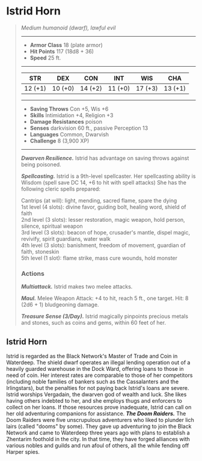 # Istrid Horn
>*Medium humanoid (dwarf), lawful evil*
>___
>- **Armor Class** 18 (plate armor)
>- **Hit Points** 117 (18d8 + 36)
>- **Speed** 25 ft.
>___
>|STR|DEX|CON|INT|WIS|CHA|
>|:---:|:---:|:---:|:---:|:---:|:---:|
>|12 (+1)|10 (+0)|14 (+2)|11 (+0)|17 (+3)|13 (+1)|
>___
>- **Saving Throws** Con +5, Wis +6
>- **Skills** Intimidation +4, Religion +3
>- **Damage Resistances** poison
>- **Senses** darkvision 60 ft., passive Perception 13
>- **Languages** Common, Dwarvish
>- **Challenge** 8 (3,900 XP)
>___
>***Dwarven Resilience.*** Istrid has advantage on saving throws against being poisoned.  
>
>***Spellcasting.*** Istrid is a 9th-level spellcaster. Her spellcasting ability is Wisdom (spell save DC 14, +6 to hit with spell attacks) She has the following cleric spells prepared:  
>
>Cantrips (at will): light, mending, sacred flame, spare the dying  
>1st level (4 slots): divine favor, guiding bolt, healing word, shield of faith  
>2nd level (3 slots): lesser restoration, magic weapon, hold person, silence, spiritual weapon  
>3rd level (3 slots): beacon of hope, crusader's mantle, dispel magic, revivify, spirit guardians, water walk  
>4th level (3 slots): banishment, freedom of movement, guardian of faith, stoneskin  
>5th level (1 slot): flame strike, mass cure wounds, hold monster  
>
>### Actions
>***Multiattack.*** Istrid makes two melee attacks.  
>
>***Maul.*** Melee Weapon Attack: +4 to hit, reach 5 ft., one target. Hit: 8 (2d6 + 1) bludgeoning damage.  
>
>***Treasure Sense (3/Day).*** Istrid magically pinpoints precious metals and stones, such as coins and gems, within 60 feet of her.
## Istrid Horn
Istrid is regarded as the Black Network's Master of Trade and Coin in Waterdeep. The shield dwarf operates an illegal lending operation out of a heavily guarded warehouse in the Dock Ward, offering loans to those in need of coin. Her interest rates are comparable to those of her competitors (including noble families of bankers such as the Cassalanters and the Irlingstars), but the penalties for not paying back Istrid's loans are severe.
Istrid worships Vergadain, the dwarven god of wealth and luck. She likes having others indebted to her, and she employs thugs and enforcers to collect on her loans. If those resources prove inadequate, Istrid can call on her old adventuring companions for assistance.
***The Doom Raiders.*** The Doom Raiders were five unscrupulous adventurers who liked to plunder lich lairs (called "dooms" by some). They gave up adventuring to join the Black Network and came to Waterdeep three years ago with plans to establish a Zhentarim foothold in the city. In that time, they have forged alliances with various nobles and guilds and run afoul of others, all the while fending off Harper spies.